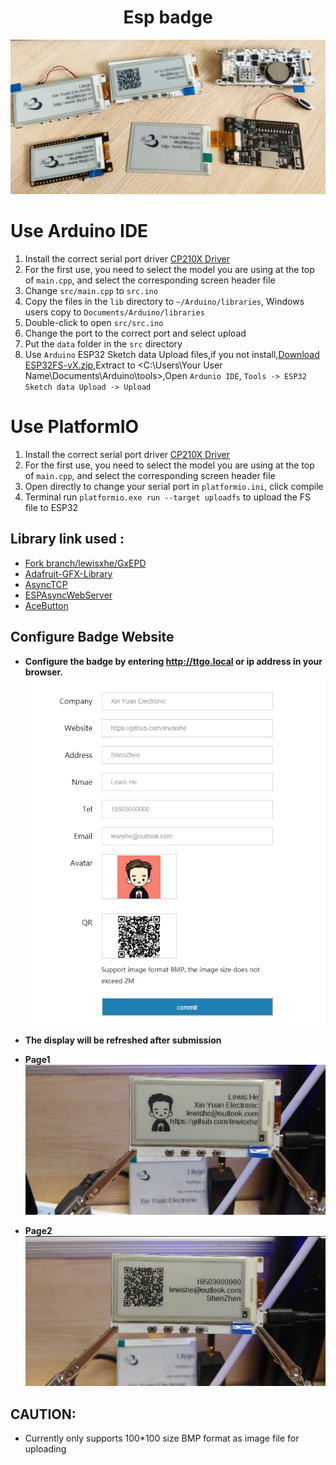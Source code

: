 
 <h1 align = "center">Esp badge </h1>

![](images/4.png)


# Use Arduino IDE
1. Install the correct serial port driver [CP210X Driver](https://www.silabs.com/products/development-tools/software/usb-to-uart-bridge-vcp-drivers)
2. For the first use, you need to select the model you are using at the top of `main.cpp`, and select the corresponding screen header file 
3. Change `src/main.cpp` to `src.ino`
4. Copy the files in the `lib` directory to `~/Arduino/libraries`,
Windows users copy to `Documents/Arduino/libraries`
4. Double-click to open `src/src.ino` 
5. Change the port to the correct port and select upload
6. Put the `data` folder in the `src` directory 
7. Use `Arduino` ESP32 Sketch data Upload files,if you not install,[Download ESP32FS-vX.zip](https://github.com/me-no-dev/arduino-esp32fs-plugin/releases),Extract to <C:\Users\Your User Name\Documents\Arduino\tools>,Open `Ardunio IDE`,  `Tools -> ESP32 Sketch data Upload -> Upload`
   

# Use PlatformIO
1. Install the correct serial port driver [CP210X Driver](https://www.silabs.com/products/development-tools/software/usb-to-uart-bridge-vcp-drivers)
2. For the first use, you need to select the model you are using at the top of `main.cpp`, and select the corresponding screen header file 
3. Open directly to change your serial port in `platformio.ini`, click compile
4. Terminal run `platformio.exe run --target uploadfs` to upload the FS file to ESP32 

## Library link used :
- [Fork branch/lewisxhe/GxEPD](https://github.com/lewisxhe/GxEPD)
- [Adafruit-GFX-Library](https://github.com/adafruit/Adafruit-GFX-Library)
- [AsyncTCP](https://github.com/me-no-dev/AsyncTCP)
- [ESPAsyncWebServer](https://github.com/me-no-dev/ESPAsyncWebServer)
- [AceButton](https://github.com/bxparks/AceButton)


## Configure Badge Website

- **Configure the badge by entering http://ttgo.local or ip address in your browser.**
![](images/3.png)

- **The display will be refreshed after submission**
- **Page1**
![](images/1.png)
- **Page2**
![](images/2.png)


## CAUTION:
- Currently only supports 100*100 size BMP format as image file for uploading


